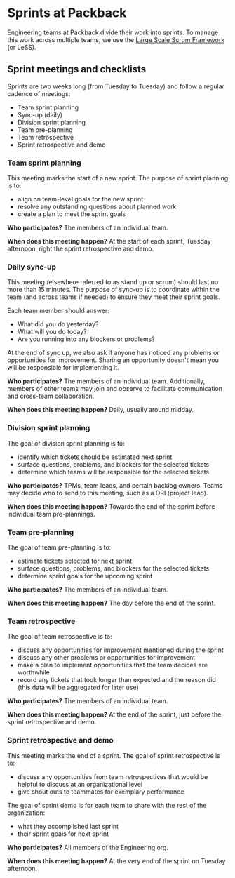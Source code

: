 # Sprints at Packback

Engineering teams at Packback divide their work into sprints. To manage this work across multiple teams, we use the [Large Scale Scrum Framework](https://less.works/less/framework) (or LeSS).

## Sprint meetings and checklists

Sprints are two weeks long (from Tuesday to Tuesday) and follow a regular cadence of meetings:

- Team sprint planning
- Sync-up (daily)
- Division sprint planning
- Team pre-planning
- Team retrospective
- Sprint retrospective and demo

### Team sprint planning

This meeting marks the start of a new sprint. The purpose of sprint planning is to:

- align on team-level goals for the new sprint
- resolve any outstanding questions about planned work
- create a plan to meet the sprint goals

**Who participates?** The members of an individual team.

**When does this meeting happen?** At the start of each sprint, Tuesday afternoon, right the sprint retrospective and demo.

### Daily sync-up

This meeting (elsewhere referred to as stand up or scrum) should last no more than 15 minutes. The purpose of sync-up is to coordinate within the team (and across teams if needed) to ensure they meet their sprint goals.

Each team member should answer:

- What did you do yesterday?
- What will you do today?
- Are you running into any blockers or problems?

At the end of sync up, we also ask if anyone has noticed any problems or opportunities for improvement. Sharing an opportunity doesn't mean you will be responsible for implementing it.

**Who participates?** The members of an individual team. Additionally, members of other teams may join and observe to facilitate communication and cross-team collaboration.

**When does this meeting happen?** Daily, usually around midday.

### Division sprint planning

The goal of division sprint planning is to:

- identify which tickets should be estimated next sprint
- surface questions, problems, and blockers for the selected tickets
- determine which teams will be responsible for the selected tickets

**Who participates?** TPMs, team leads, and certain backlog owners. Teams may decide who to send to this meeting, such as a DRI (project lead).

**When does this meeting happen?** Towards the end of the sprint before individual team pre-plannings.

### Team pre-planning

The goal of team pre-planning is to:

- estimate tickets selected for next sprint
- surface questions, problems, and blockers for the selected tickets
- determine sprint goals for the upcoming sprint

**Who participates?** The members of an individual team.

**When does this meeting happen?** The day before the end of the sprint.

### Team retrospective

The goal of team retrospective is to:

- discuss any opportunities for improvement mentioned during the sprint
- discuss any other problems or opportunities for improvement
- make a plan to implement opportunities that the team decides are worthwhile
- record any tickets that took longer than expected and the reason did (this data will be aggregated for later use)

**Who participates?** The members of an individual team.

**When does this meeting happen?** At the end of the sprint, just before the sprint retrospective and demo.

### Sprint retrospective and demo

This meeting marks the end of a sprint. The goal of sprint retrospective is to:

- discuss any opportunities from team retrospectives that would be helpful to discuss at an organizational level
- give shout outs to teammates for exemplary performance

The goal of sprint demo is for each team to share with the rest of the organization:

- what they accomplished last sprint
- their sprint goals for next sprint

**Who participates?** All members of the Engineering org.

**When does this meeting happen?** At the very end of the sprint on Tuesday afternoon.
